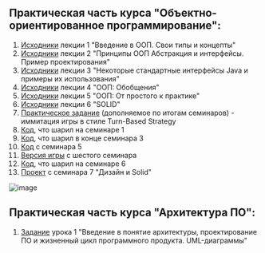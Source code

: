 ## Практическая часть курса "Объектно-ориентированное программирование":

1. [Исходники](https://github.com/ILYA-NASA/OOP/tree/main/Lecture_01) лекции 1 "Введение в ООП. Свои типы и концепты"
2. [Исходники](https://github.com/ILYA-NASA/OOP/tree/main/Lecture_02) лекции 2 "Принципы ООП Абстракция и интерфейсы. Пример проектирования"
3. [Исходники](https://github.com/ILYA-NASA/OOP/tree/main/Lecture_03) лекции 3 "Некоторые стандартные интерфейсы Java и примеры их использования"
4. [Исходники](https://github.com/ILYA-NASA/OOP/tree/main/Lecture_04) лекции 4 "ООП: Обобщения"
5. [Исходники](https://github.com/ILYA-NASA/OOP/tree/main/Lecture_05) лекции 5 "ООП: От простого к практике"
6. [Исходники](https://github.com/ILYA-NASA/OOP/tree/main/Lecture_06) лекции 6 "SOLID"
7. [Практическое задание](https://github.com/ILYA-NASA/OOP/tree/main/Home_01) (дополняемое по итогам семинаров) - иммитация игры в стиле Turn-Based Strategy
8. [Код](https://github.com/ILYA-NASA/OOP/tree/main/Seminar_01), что шарил на семинаре 1
9. [Код](https://github.com/ILYA-NASA/OOP/tree/main/Seminar_03), что шарил в конце семинара 3
10. [Код](https://github.com/ILYA-NASA/OOP/tree/main/Seminar_05) с семинара 5
11. [Версия игры](https://github.com/ILYA-NASA/OOP/tree/main/Seminar_06/Game) с шестого семинара
12. [Код](https://github.com/ILYA-NASA/OOP/tree/main/Seminar_06/Practice), что шарил на семинаре 6
13. [Проект](https://github.com/ILYA-NASA/OOP/tree/main/Seminar_07) с семинара 7 "Дизайн и Solid"

![image](https://user-images.githubusercontent.com/99810114/200765534-fdc83cd8-5c6c-408c-86bd-f0f18a78c8ac.png)

## Практическая часть курса "Архитектура ПО":

1. [Задание](https://github.com/ILYA-NASA/OOP/tree/main/Software_architecture/ModelElements) урока 1 "Введение в понятие архитектуры, проектирование ПО и жизненный цикл программного продукта. UML-диаграммы"
